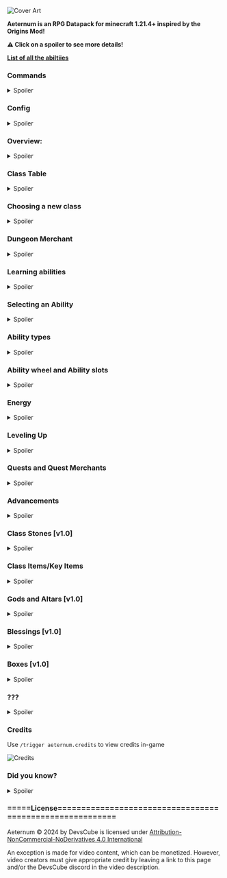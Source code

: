 ![Cover Art](https://cdn.modrinth.com/data/cached_images/8a9a4e6aad7b845a07c46278291c19d777f4dfff_0.webp)

**Aeternum is an RPG Datapack for minecraft 1.21.4+ inspired by the Origins Mod!**

**⚠ Click on a spoiler to see more details!**

**[List of all the abiltiies](https://docs.google.com/spreadsheets/d/1a80ub1OECNhR8d4D7AuQ2IObXjS4uoD7A2lb1Gnsn38/edit?usp=sharing)**

### Commands
<details>
<summary>Spoiler</summary>

- `/trigger aeternum.credits` - View credits
- `/trigger aeternum.config` - View config

</details>

### Config

<details>
<summary>Spoiler</summary>

![Config in game](https://cdn.modrinth.com/data/cached_images/fc152cb00666ad12661083d7c708a764f3cf149f.png)
</details>

### Overview:
<details>
<summary>Spoiler</summary>

Aeternum is an RPG Datapack for Minecraft, featuring:

- Over 400 abilities
- 16 classes
- dungeons (soon™)
- an energy system
- A level-up system
- Custom items + mobs (soon™)
- boxes (loot-boxes)
- gods
- and so much more!

![All the classes in Aeternum](https://cdn.modrinth.com/data/cached_images/3ba4bbca20bfd5cbd8a578db18ffddea0c0037fd.png)

</details>

### Class Table

<details>
<summary>Spoiler</summary>

Use `/loot give @s loot aeternum:class_table` to give yourself a class table

Found in plains villages

Allows you to:
- Choose your first ever class
- Learn class abilities
- Change your class using a class stone
- Change the slots in your ability wheel
- Choose a new class once you’ve mastered your selected class

![Class Table GUI](https://cdn.modrinth.com/data/cached_images/13cdc6246df9bb8ef4e017e1c71c2495f50be069.png)
![Crafting Recipe](https://cdn.modrinth.com/data/cached_images/789fc3ad017fff8fd7143dd07232fedd781f99fd.png)
![Class Table in village](https://cdn.modrinth.com/data/cached_images/75164cbf7e0fa2da100c4e5028087e77e1d9b3de_0.webp)

</details>

### Choosing a new class

<details>
<summary>Spoiler</summary>

In order to use Aeternum's features, it is advised to learn a choose a class first. In the class table, and as of release alpha, there are 5 classes to select.

- Archer
- Mage
- Swordsman
- Rogue
- Healer

In v1.0, 11 new classes have been introduced:

- Miner
- Enchanter
- Smith
- Soldier
- Warrior
- Summoner
- Druid
- Traveler
- Alchemist
- Monster
- Barbarian
  
![Classes](https://cdn.modrinth.com/data/cached_images/e1c5ba2575fb6a20f33ba4a5f9e4e619a67455ee.png)

Choosing a new class will give you a starting ability to use, and might provide custom items (for example, swordsman's longswords and rogue's daggers).
After you choose a class, you can master that class by leveling up to level 10 in that class.
After doing so, you will able to choose another class, through class stones, or through the GUI shown above.

</details>

### Dungeon Merchant

<details>
<summary>Spoiler</summary>

Use `/function aeternum:merchant/summon` to summon a merchant

The merchant will sell class scrolls, and **class stones** (v1.0).

A merchant has a 60% chance to replace the spawn of a wandering trader. This can be changed using the config.

By default, merchants will glow and make a sound to players within 30 blocks of it when spawning.
Optionally, it is possible to make them display a message when spawned using the config.

![Merchant in the wild](https://cdn.modrinth.com/data/cached_images/df7a5032b3eba739ad276e9c04cb1d4e0d94a80c.png)

![Trades in alpha version](https://cdn.modrinth.com/data/cached_images/db2036aadd9f46cc289077ee441a652a00249ae9.png)

</details>

### Learning abilities

<details>
<summary>Spoiler</summary>

Use `/loot give @s loot aeternum:scrolls/...` to give yourself class scrolls

Throughout your journey in the minecraft world, you may find **class scrolls** (obtained from dungeon merchants [alpha], and boxes [v1.0]), which are the various abilities your class gives you. To add a class scroll to your unlocked abilties, you may use the "Use a class scroll" menu in the class table.

![Learning Abilities](https://cdn.modrinth.com/data/cached_images/a857eb76c65cac06aab2cbe1d58463cef73f0576.png)

Each class scroll can only be used in this menu **if you have the required class and its required level.** This information can be seen in the tooltip of the scroll.

![Example Tooltip](https://cdn.modrinth.com/data/cached_images/89d8a9f51abf18fbc8e3a6d552154baf039b5447.png)

</details>

### Selecting an Ability

<details>
<summary>Spoiler</summary>

As Aeternum offers a lot of unique abilties, this menu will serve as a guide to keep track of them all. Here you can **select abilities to put in your ability wheel, remove them from the slots in the ability wheel, and scroll through 24 pages of possible abilities to choose from** (that is, if you unlocked all of them).

![Example](https://cdn.modrinth.com/data/cached_images/f873f856bfe9eb158caab2b40f2b72ff1122e913.png)
![Example 2](https://cdn.modrinth.com/data/cached_images/4de420dd97a75fedc3847ae710531d62b9d4aa78.png)

- Clicking on the number button (between the arrow buttons) will cycle between all the ability wheel slots you can modify
- Left-clicking on an ability will result in that ability being selected
- The arrow buttons will change pages
- The button on the top right (when clicked on) will show all the abilities that are currently in the ability wheel.
- The green button below it clears the currently selected slot.

</details>

### Ability types

<details>
<summary>Spoiler</summary>

- Activated: activate when used through the ability wheel item.
- Passive: will give you passive effects, as long as the ability is in the ability wheel.
- Key: grant you access to special items only available to specific classes, with unique effects such as increased reach or attack damage!

</details>

### Ability wheel and Ability slots

<details>
<summary>Spoiler</summary>

The ability wheel is the item that lets you use all of your active-type abilities.
It cannot be removed from the inventory.

When holding it in hand, you will see the amount of **energy** you have on the bottom, and you can **rightclick to activate an ability,** or put the item in **offhand (F by default) to swap between your available ability wheel slots.

When using an ability, it will consume your energy. Each ability will use up various amounts of EN. If you do not have enough EN for an ability, you cannot use that ability.

![Example](https://cdn.modrinth.com/data/cached_images/f6d87fe1fe450726c0432670904118bb46edc306.png)

Unlocking ability wheel slots is pretty straightforward. When you level up your first class, you will automatically unlock new ability wheel slots. **The maximum amount of ability wheel slots is 8.** This is to balance the features in the datapack.

</details>

### Energy

<details>
<summary>Spoiler</summary>

The energy system works as a system to make sure you can't use too many abilities at once.

- It regenerates like normal health.
- *Generally* an ability costs an EN amount equivalent to the level of the ability to use.
- Passive abilities and Key abilities do not use EN.
- Your current amount of EN is displayed when you hold the ability wheel.
- A different icon will show depending on your current class. (Have fun seeing them in survival - or by ripping them from the resourcepack!)
- **Eating Beetroot will generate 2 mana.** This can be disabled in the config.

![Archer's icons](https://cdn.modrinth.com/data/cached_images/7b0e863384a2393e29eb15dc0ad89d3003fd185a.png)
 This is just an example lol

Icon list:
- Summoner - Spirits
- Smith - Metal
- Archer - Focus
- Swordsman - Slash
- Barbarian - Charge
- Mage - Mana
- Traveler - XP
- Druid - Nature
- Warrior - I genuinely don't remember this one
- Monster - Blood
- Alchemist - Potion
- Soldier - Shield
- Healer - Life
- Rogue - Shadow
- Miner - Rock
- Enchanter - Paper

</details>

### Leveling Up

<details>
<summary>Spoiler</summary>

To level up a class in aeternum you need to do a specific thing related to your current class.

Here are all the ways to level up a class:
- Summoner - Breed animals
- Smith - Use weapons (change durability of weapons)
- Archer - Kill enemies (bow/crossbow ranged damage)
- Swordsman - Kill enemies (swords)
- Barbarian - Kill enemies (axes)
- Mage - Eat a potion ingredient (Will change)
- Traveler - Ride an entity (Will change)
- Druid - Use hoes (change durability of hoes)
- Warrior - Kill enemies (mace/trident)
- Monster - Kill enemies
- Alchemist - Brew Potions
- Soldier - Entity hurt player
- Healer - Cure zombie villager
- Rogue - Use potions of invisibility
- Miner - Use pickaxes (change durability of pickaxes)
- Enchanter - Enchant Items

As of v0.1.3, new methods to level up have been introduced.
- Eating beetroot (Can be changed using the config.)
- Learning an ability
- Using a class stone
- USING an ability
- Using an energy capsule
- Obtaining an advancement from the aeternum advancements 
- XP level up

v0.2.0 introduced quests, and you can complete quests to level up as well.

</details>

### Quests and Quest Merchants

<details>
<summary>Spoiler</summary>

`/function aeternum:merchant/quest/summon` to summon a quest merchant

Quest merchants will offer you different quests, when you interact with them. There are 5 quests for each class. You can only complete a specific quest if your **current** class is the required class. For each quest completed you are also given an advancement.

![Interacting with a quest merchant](https://cdn.modrinth.com/data/cached_images/29bda9ed7b2727cec5b61367f3bcab1d3f695ee1.png)

![Some quests in aeternum](https://cdn.modrinth.com/data/cached_images/e3d8bb3047c76687d630f40ed73cb24fa7e4e540.png)

</details>


### Advancements

<details>
<summary>Spoiler</summary>

![Advancements in Aeternum](https://cdn.modrinth.com/data/cached_images/21bcbff11bd9988b8b39be14b28ab09b75511597.png)

</details>

### Class Stones [v1.0]

<details>
<summary>Spoiler</summary>

Allows you to learn classes that are outside of the base 5 you see in version alpha.

Obtained from the dungeon merchant [alpha], or by boxes [v1.0].

![Class Stone GUI](https://cdn.modrinth.com/data/cached_images/8fdb0db2651b1f9856a2eca6e3dfd225e1388590.png)

</details>

### Class Items/Key Items

<details>
<summary>Spoiler</summary>

![Some class items seen in aeternum](https://cdn.modrinth.com/data/cached_images/d40187b0f36f41d8e9e53198112f4cbbc1602979.png)

These Items can be obtained through key abilities found in certain classes. These items (usually) give effects exclusive to the class, such as increased damage/range, or an effect.

</details>

### Gods and Altars [v1.0]

<details>
<summary>Spoiler</summary>

Throughout the world, you find structures that look like this:
![A white box, made of quartz, with bookshelves, an anvil, a grindstone, and an altar inside.](https://cdn.modrinth.com/data/cached_images/76d05dd5ce4d7829c3c7009974532061799d4ec0.png)

Inside these structures, there will be an altar. If you place an ender eye inside the item frame, it will reward you with a blessing or box!

![How to use an altar](https://cdn.modrinth.com/data/cached_images/9d0207e7e64d12c75c69c914c8503671b3b9b7e8.png)

</details>

### Blessings [v1.0]

<details>
<summary>Spoiler</summary>

Blessings are basically potion bottles that have an effect that lasts 2.5 hours, and can only be obtained from altars.
There are 7 different types of blessings, that can be obtained from different gods:

![Table that shows all the gods](https://cdn.modrinth.com/data/cached_images/3847d31b05e933f48847c238a4cd0a7ac06cef12.png)
![Tooltip of a blessing](https://cdn.modrinth.com/data/cached_images/8bafc67bd1f223a4e1b0773c67c836847113fe12.png)
![All blessing items](https://cdn.modrinth.com/data/cached_images/52d1457e3ae9f7280b638437d66bb168ac49c354.png)

</details>

### Boxes [v1.0]

<details>
<summary>Spoiler</summary>

Boxes are what you'd expect. They're lootboxes, and can be obtained from altars.
Here are all the box types:

![Table of every box type](https://cdn.modrinth.com/data/cached_images/d1c92ad1ad42f066d31962e9a962993e7e3737c4.png)

- When you get the box, you have to place it down
- When you right click the interaction entity, it will tell you how many emeralds are required to open the box, and how many emeralds it has recieved so far
- When you right-click the interaction with emeralds, the emerald item will be removed and a scoreboard in the interaction will increase by 1.
- When the scoreboard reaches a certain amount (20), the interaction entity is removed and the effect of the box (i.e. loot, explosion, etc) is given

![how to use a box](https://cdn.modrinth.com/data/cached_images/43c0af4cfcf4d318bab1e16a851288af8ca9845f.png)

- You can then open the box and get your rewards (advanced box only)
- Advanced Box Loot:
  
![Advanced Box Loot](https://cdn.modrinth.com/data/cached_images/b90c1ac84b6535885fb5135b6888c5411d02d422.png)

</details>

### ???

<details>
<summary>Spoiler</summary>

![???](https://cdn.modrinth.com/data/cached_images/8cbbad61157fa321ce3bd674c5010ae5d993a8f7_0.webp)

Soon™

</details>

### Credits
Use `/trigger aeternum.credits` to view credits in-game

![Credits](https://cdn.modrinth.com/data/cached_images/aba7a6bd870226bb58e67c98057f74c5a4150c97.png)

### Did you know?

<details>
<summary>Spoiler</summary>

- Aeternum was a project that started in 2022, and was discontinued after a year. But now, i've remade it, and hope to show it to the world!
- Shout out to the OG Creators:

![OG Creator Credits](https://cdn.modrinth.com/data/cached_images/4071d16012a6f7240186bcd7e6e8f6aa2448793f.png)

- "Aeternum" in latin means "forever"! How cool!

</details>

### =====License=========================================================

Aeternum © 2024 by DevsCube is licensed under [Attribution-NonCommercial-NoDerivatives 4.0 International](https://creativecommons.org/licenses/by-nc-nd/4.0/) 

An exception is made for video content, which can be monetized. However,
video creators must give appropriate credit by leaving a link to this page and/or the DevsCube discord in the video description.
